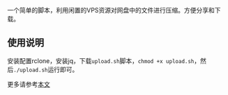 一个简单的脚本，利用闲置的VPS资源对网盘中的文件进行压缩。方便分享和下载。

## 使用说明

安装配置rclone，安装jq，下载`upload.sh`脚本，`chmod +x upload.sh`，然后`./upload.sh`运行即可。

更多请参考[本文](https://dev.kermsite.com/post/zipupload/)